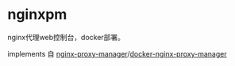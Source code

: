 # nginxpm
nginx代理web控制台，docker部署。

implements 自 [nginx-proxy-manager](https://github.com/NginxProxyManager/nginx-proxy-manager)/[docker-nginx-proxy-manager](https://github.com/jlesage/docker-nginx-proxy-manager)